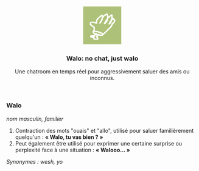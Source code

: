 <h3 align="center">
  <a href="https://victr.me/walo"><img src="https://raw.githubusercontent.com/victrme/walo/main/public/apple-touch-icon.png?token=GHSAT0AAAAAABT2FAARMIHCMB4GB6OHLYYMZCA76AQ" width="100px" alt="Walo icon"></a>
</h3>

<h3 align="center">
  Walo: no chat, just walo
</h3>

<p align="center">
  Une chatroom en temps réel pour aggressivement saluer des amis ou inconnus.
</p>

<br />

### Walo

_nom masculin, familier_

1. Contraction des mots "ouais" et "allo", utilisé pour saluer familièrement quelqu'un : **« Walo, tu vas bien ? »**
2. Peut également être utilisé pour exprimer une certaine surprise ou perplexité face à une situation : **« Walooo... »**

_Synonymes : wesh, yo_
